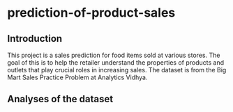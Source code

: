 # prediction-of-product-sales

## Introduction

This project is a sales prediction for food items sold at various stores. The goal of this is to help the retailer understand the properties of products and outlets that play crucial roles in increasing sales. The dataset is from the Big Mart Sales Practice Problem at Analytics Vidhya.

## Analyses of the dataset



